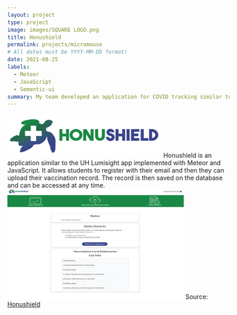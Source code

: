 ```yaml
---
layout: project
type: project
image: images/SQUARE LOGO.png
title: Honushield
permalink: projects/micromouse
# All dates must be YYYY-MM-DD format!
date: 2021-08-25
labels:
  - Meteor
  - JavaScript
  - Sementic-ui
summary: My team developed an application for COVID tracking similar to UH Lumisight.
---
```

                           
<img class="centered aligned" src="../images/FULL_LOGO.png" width="350" height="100">
Honushield is an application similar to the UH Lumisight app implemented with Meteor and JavaScript. It allows students to register with their email and then they can upload their vaccination record. The record is then saved on the database and can be accessed at any time. 
<img class="right float" src="../images/honuhome.png" width="400" height="250">
Source: <a href="https://github.com/darleneagbayani/ICS491"><i class="large github icon"></i>Honushield</a>



